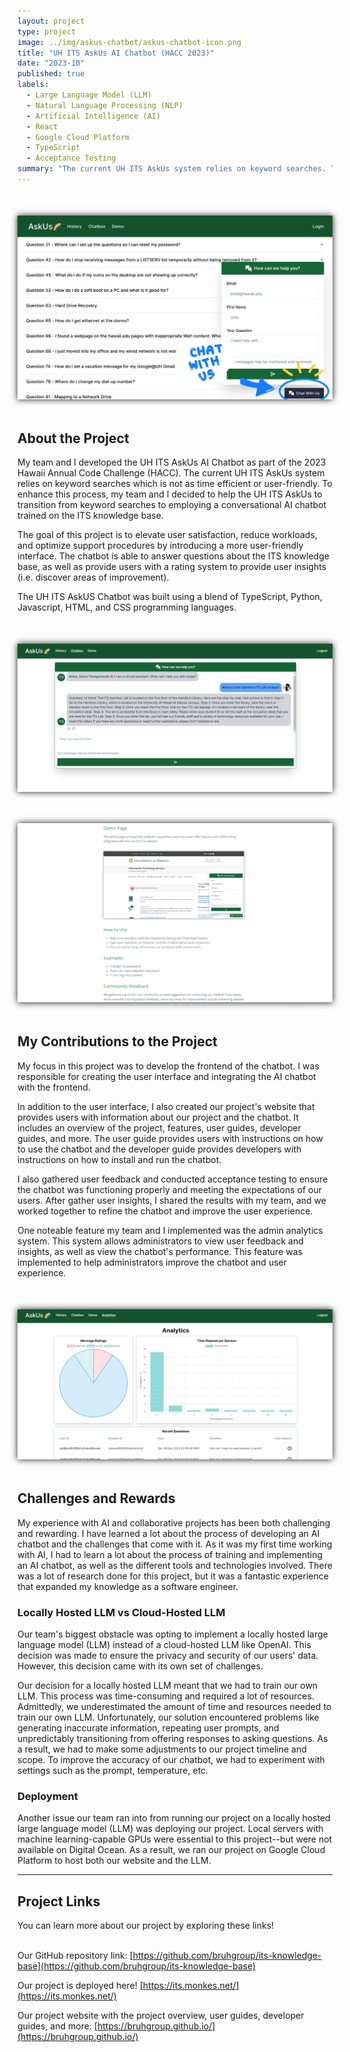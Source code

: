```yaml
---
layout: project
type: project
image: ../img/askus-chatbot/askus-chatbot-icon.png
title: "UH ITS AskUs AI Chatbot (HACC 2023)"
date: "2023-10"
published: true
labels:
  - Large Language Model (LLM)
  - Natural Language Processing (NLP)
  - Artificial Intelligence (AI)
  - React
  - Google Cloud Platform
  - TypeScript
  - Acceptance Testing
summary: "The current UH ITS AskUs system relies on keyword searches. To improve this process, my team and I constructed a conversational AI chatbot trained on the ITS knowledge base. The goal of this project is to elevate user satisfaction, reduce workloads, and optimize support procedures by introducing a more user-friendly interface."
---
```


<div class="text-center p-4">
<img class="img-fluid" src="../img/askus-chatbot/chatwithus-label-page.jpeg" style="margin: 50px auto; display: block; box-shadow: 0 0 10px; width: auto;" alt="picture">
</div>

## About the Project

My team and I developed the UH ITS AskUs AI Chatbot as part of the 2023 Hawaii Annual Code Challenge (HACC). The current UH ITS AskUs system relies on keyword searches which is not as time efficient or user-friendly. To enhance this process, my team and I decided to help the UH ITS AskUs to transition from keyword searches to employing a conversational AI chatbot trained on the ITS knowledge base. 

The goal of this project is to elevate user satisfaction, reduce workloads, and optimize support procedures by introducing a more user-friendly interface. The chatbot is able to answer questions about the ITS knowledge base, as well as provide users with a rating system to provide user insights (i.e. discover areas of improvement).

The UH ITS AskUS Chatbot was built using a blend of TypeScript, Python, Javascript, HTML, and CSS programming languages.

<img class="img-fluid" src="../img/askus-chatbot/chatbot-example-convo.png" style="margin: 50px auto; display: block; box-shadow: 0 0 10px; width: auto;" alt="picture">

<img class="img-fluid" src="../img/askus-chatbot/demopage-png.png" style="margin: 50px auto; display: block; box-shadow: 0 0 10px; width: auto;" alt="picture">

## My Contributions to the Project

My focus in this project was to develop the frontend of the chatbot. I was responsible for creating the user interface and integrating the AI chatbot with the frontend.

In addition to the user interface, I also created our project's website that provides users with information about our project and the chatbot. It includes an overview of the project, features, user guides, developer guides, and more. The user guide provides users with instructions on how to use the chatbot and the developer guide provides developers with instructions on how to install and run the chatbot.

I also gathered user feedback and conducted acceptance testing to ensure the chatbot was functioning properly and meeting the expectations of our users. After gather user insights, I shared the results with my team, and we worked together to refine the chatbot and improve the user experience.

One noteable feature my team and I implemented was the admin analytics system. This system allows administrators to view user feedback and insights, as well as view the chatbot's performance. This feature was implemented to help administrators improve the chatbot and user experience.

<img class="img-fluid" src="../img/askus-chatbot/adminanalytics-page.png" style="margin: 50px auto; display: block; box-shadow: 0 0 10px; width: auto;" alt="picture">

## Challenges and Rewards

My experience with AI and collaborative projects has been both challenging and rewarding. I have learned a lot about the process of developing an AI chatbot and the challenges that come with it. As it was my first time working with AI, I had to learn a lot about the process of training and implementing an AI chatbot, as well as the different tools and technologies involved. There was a lot of research done for this project, but it was a fantastic experience that expanded my knowledge as a software engineer.

### Locally Hosted LLM vs Cloud-Hosted LLM
Our team's biggest obstacle was opting to implement a locally hosted large language model (LLM) instead of a cloud-hosted LLM like OpenAI. This decision was made to ensure the privacy and security of our users' data. However, this decision came with its own set of challenges.

Our decision for a locally hosted LLM meant that we had to train our own LLM. This process was time-consuming and required a lot of resources. Admittedly, we underestimated the amount of time and resources needed to train our own LLM.  Unfortunately, our solution encountered problems like generating inaccurate information, repeating user prompts, and unpredictably transitioning from offering responses to asking questions. As a result, we had to make some adjustments to our project timeline and scope. To improve the accuracy of our chatbot, we had to experiment with settings such as the prompt, temperature, etc.

### Deployment

Another issue our team ran into from running our project on a locally hosted large language model (LLM) was deploying our project. Local servers with machine learning-capable GPUs were essential to this project--but were not available on Digital Ocean. As a result, we ran our project on Google Cloud Platform to host both our website and the LLM.


<hr>

## Project Links

You can learn more about our project by exploring these links!
<br>
<br>

Our GitHub repository link: [https://github.com/bruhgroup/its-knowledge-base](https://github.com/bruhgroup/its-knowledge-base)

Our project is deployed here! [https://its.monkes.net/](https://its.monkes.net/)

Our project website with the project overview, user guides, developer guides, and more: [https://bruhgroup.github.io/](https://bruhgroup.github.io/)
